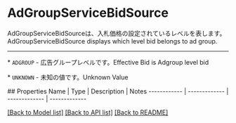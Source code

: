 # AdGroupServiceBidSource

<div lang=\"ja\">AdGroupServiceBidSourceは、入札価格の設定されているレベルを表します。</div> <div lang=\"en\">AdGroupServiceBidSource displays which level bid belongs to ad group.</div> <hr> <p>* <code>ADGROUP</code> - <span lang=\"ja\">広告グループレベルです。</span><span lang=\"en\">Effective Bid is Adgroup level bid</span></p> <p>* <code>UNKNOWN</code> - <span lang=\"ja\">未知の値です。</span><span lang=\"en\">Unknown Value</span></p> 
## Properties
Name | Type | Description | Notes
------------ | ------------- | ------------- | -------------

[[Back to Model list]](../README.md#documentation-for-models) [[Back to API list]](../README.md#documentation-for-api-endpoints) [[Back to README]](../README.md)


